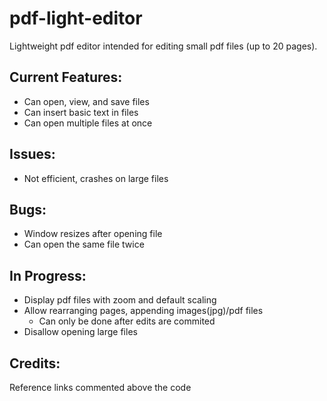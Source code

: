 # pdf-light-editor
Lightweight pdf editor intended for editing small pdf files (up to 20 pages).


Current Features:
-----------------------
* Can open, view, and save files 
* Can insert basic text in files 
* Can open multiple files at once


Issues:
---------------------------
* Not efficient, crashes on large files

Bugs:
---------------------------
* Window resizes after opening file 
* Can open the same file twice


In Progress:
---------------------------
* Display pdf files with zoom and default scaling
* Allow rearranging pages, appending images(jpg)/pdf files
  * Can only be done after edits are commited
* Disallow opening large files 

Credits:
---------------------------
Reference links commented above the code

